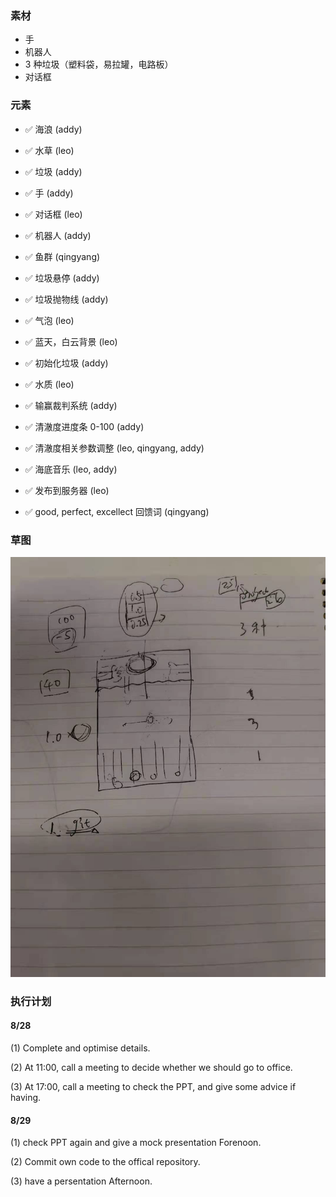 ### 素材

- 手
- 机器人
- 3 种垃圾（塑料袋，易拉罐，电路板）
- 对话框

### 元素

- ✅ 海浪 (addy)
- ✅ 水草 (leo)
- ✅ 垃圾 (addy)
- ✅ 手 (addy)
- ✅ 对话框 (leo)
- ✅ 机器人 (addy)
- ✅ 鱼群 (qingyang)

- ✅ 垃圾悬停 (addy)
- ✅ 垃圾抛物线 (addy)
- ✅ 气泡 (leo)
- ✅ 蓝天，白云背景 (leo)
- ✅ 初始化垃圾 (addy)
- ✅ 水质 (leo)

- ✅ 输赢裁判系统 (addy)
- ✅ 清澈度进度条 0-100 (addy)
- ✅ 清澈度相关参数调整 (leo, qingyang, addy)
- ✅ 海底音乐 (leo, addy)
- ✅ 发布到服务器 (leo)
- ✅ good, perfect, excellect 回馈词 (qingyang)

### 草图

![](./demands/draft_08.23.jpeg)

### 执行计划

#### 8/28

(1) Complete and optimise details.

(2) At 11:00, call a meeting to decide whether we should go to office.

(3) At 17:00, call a meeting to check the PPT, and give some advice if having.

#### 8/29

(1) check PPT again and give a mock presentation Forenoon.

(2) Commit own code to the offical repository.

(3) have a persentation Afternoon.
